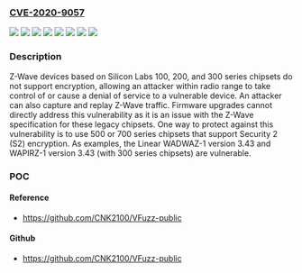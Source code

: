 ### [CVE-2020-9057](https://cve.mitre.org/cgi-bin/cvename.cgi?name=CVE-2020-9057)
![](https://img.shields.io/static/v1?label=Product&message=100%20series&color=blue)
![](https://img.shields.io/static/v1?label=Product&message=200%20series&color=blue)
![](https://img.shields.io/static/v1?label=Product&message=300%20series&color=blue)
![](https://img.shields.io/static/v1?label=Product&message=WADWAZ-1&color=blue)
![](https://img.shields.io/static/v1?label=Product&message=WAPIRZ-1&color=blue)
![](https://img.shields.io/static/v1?label=Version&message=3.43%20&color=brightgreen)
![](https://img.shields.io/static/v1?label=Version&message=all%20&color=brightgreen)
![](https://img.shields.io/static/v1?label=Vulnerability&message=CWE-311%20Missing%20Encryption%20of%20Sensitive%20Data&color=brightgreen)

### Description

Z-Wave devices based on Silicon Labs 100, 200, and 300 series chipsets do not support encryption, allowing an attacker within radio range to take control of or cause a denial of service to a vulnerable device. An attacker can also capture and replay Z-Wave traffic. Firmware upgrades cannot directly address this vulnerability as it is an issue with the Z-Wave specification for these legacy chipsets. One way to protect against this vulnerability is to use 500 or 700 series chipsets that support Security 2 (S2) encryption. As examples, the Linear WADWAZ-1 version 3.43 and WAPIRZ-1 version 3.43 (with 300 series chipsets) are vulnerable.

### POC

#### Reference
- https://github.com/CNK2100/VFuzz-public

#### Github
- https://github.com/CNK2100/VFuzz-public

